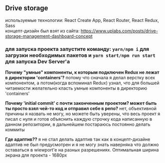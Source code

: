 ## Drive storage

используемые технологии: React Create App, React Router, React Redux, Sass <br />
концепт-дизайн был взят из сайта: https://www.uplabs.com/posts/drive-storage-management-dashboard-concept

### для запуска проекта запустите команду: `yarn/npm i` для загрузки необходимых пакетов и `yarn start/npm run start` для запуска Dev Server'а

**Почему "умные" компоненты, к которым подключен Redux не лежат в директории 'containers'?**
потому что сначала я делал верстку всех компонентом, а потом(когда вспоминал Redux) узнал, что для большей читаемости желательно класть умные компоненты в директорию 'containers'

**Почему 'initial commit' с почти законченным проектом? может быть ты просто взял чей-то код и отправил себе в репо?**
нет, объективной причины я назвать не могу, но можете быть уверены, что весь проект я писал с нуля и готов объяснить каждую строчку кода написанную в данном репозитории, в дальнейшем постараюсь постоянно делать коммиты

**Где адаптив??**
я не стал делать адаптив так как в концепт-дизайне адаптив не был предусмотрен и я не могу знать наверняка что должно оставаться в wiewport'е на разных разрешениях. Оптимальная ширина экрана для проекта - 1680px
